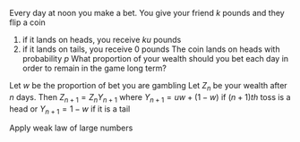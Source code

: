 Every day at noon you make a bet.
You give your friend $k$ pounds and they flip a coin
1. if it lands on heads, you receive $ku$ pounds
2. if it lands on tails, you receive $0$ pounds
The coin lands on heads with probability $p$
What proportion of your wealth should you bet each day in order to remain in the game long term?

Let $w$ be the proportion of bet you are gambling
Let $Z_{n}$ be your wealth after $n$ days.
Then
$Z_{n+1}=Z_{n}Y_{n+1}$
where
$Y_{n+1}=uw+(1-w)$ if $(n+1)th$ toss is a head or 
$Y_{n+1}=1-w$  if it is a tail

Apply weak law of large numbers
